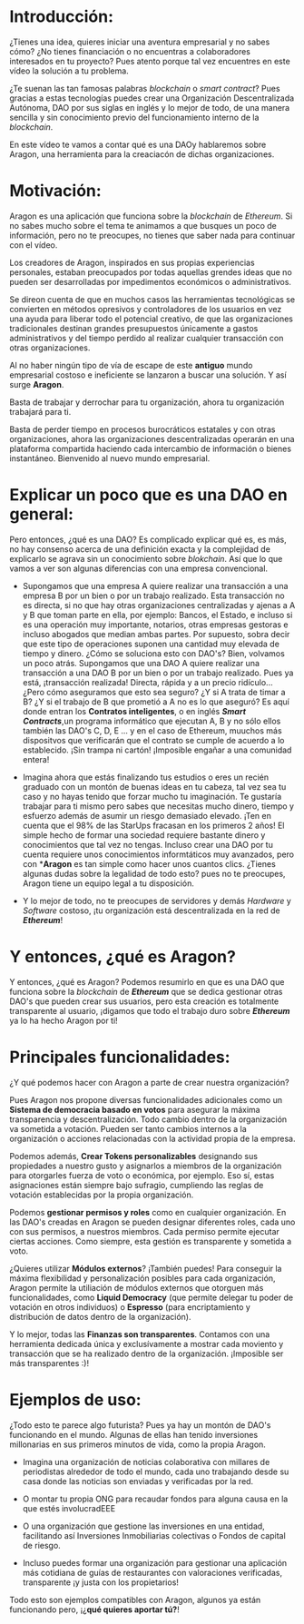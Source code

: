 # Introducción:

¿Tienes una idea, quieres iniciar una aventura empresarial y no sabes cómo? ¿No tienes financiación o no encuentras a colaboradores interesados en tu proyecto? Pues atento porque tal vez encuentres en este vídeo la solución a tu problema.

¿Te suenan las tan famosas palabras *blockchain* o *smart contract*? Pues gracias a estas tecnologías puedes crear una Organización Descentralizada Autónoma, DAO por sus siglas en inglés y lo mejor de todo, de una manera sencilla y sin conocimiento previo del funcionamiento interno de la *blockchain*.

En este vídeo te vamos a contar qué es una DAOy hablaremos sobre Aragon, una herramienta para la creaciacón de dichas organizaciones.
<!--- 32 segundos hasta aquí aprox.--->

# Motivación:

<!--- ¿Algún tipo de cabecera?--->

Aragon es una aplicación que funciona sobre la *blockchain* de *Ethereum*. Si no sabes mucho sobre el tema te animamos a que busques un poco de información, pero no te preocupes, no tienes que saber nada para continuar con el vídeo.

Los creadores de Aragon, inspirados en sus propias experiencias personales, estaban preocupados por todas aquellas grendes ideas que no pueden ser desarrolladas por impedimentos económicos o administrativos.

Se direon cuenta de que en muchos casos las herramientas tecnológicas se convierten en métodos opresivos y controladores de los usuarios en vez una ayuda para liberar todo el potencial creativo, de que las organizaciones tradicionales destinan grandes presupuestos únicamente a gastos administrativos y del tiempo perdido al realizar cualquier transacción con otras organizaciones.

Al no haber ningún tipo de vía de escape de este **antiguo** mundo empresarial costoso e ineficiente se lanzaron a buscar una solución. Y así surge **Aragon**.

Basta de trabajar y derrochar para tu organización, ahora tu organización trabajará para ti.

Basta de perder tiempo en procesos burocráticos estatales y con otras organizaciones, ahora las organizaciones descentralizadas operarán en una plataforma compartida haciendo cada intercambio de información o bienes instantáneo. Bienvenido al nuevo mundo empresarial.

<!--- 1min 20 seg aprox. hasta aquí sin contar una posible cabecera. --->

# Explicar un poco que es una DAO en general:

Pero entonces, ¿qué es una DAO? Es complicado explicar qué es, es más, no hay consenso acerca de una definición exacta y la complejidad de explicarlo se agrava sin un conocimiento sobre *blokchain*. Así que lo que vamos a ver son algunas diferencias con una empresa convencional.

* Supongamos que una empresa A quiere realizar una transacción a una empresa B por un bien o por un trabajo realizado. Esta transacción no es directa, si no que hay otras organizaciones centralizadas y ajenas a A y B que toman parte en ella, por ejemplo: Bancos, el Estado, e incluso si es una operación muy importante, notarios,  otras empresas gestoras e incluso abogados que median ambas partes. Por supuesto, sobra decir que este tipo de operaciones suponen una cantidad muy elevada de tiempo y dinero. ¿Cómo se soluciona esto con DAO's? Bien, volvamos un poco atrás.
Supongamos que una DAO A quiere realizar una transacción a una DAO B por un bien o por un trabajo realizado. Pues ya está, ¡transacción realizada! Directa, rápida y a un precio ridículo... ¿Pero cómo aseguramos que esto sea seguro? ¿Y si A trata de timar a B? ¿Y si el trabajo de B que prometió a A no es lo que aseguró?
Es aquí donde entran los **Contratos inteligentes**, o en inglés ***Smart Contracts***,un programa informático que ejecutan A, B y no sólo ellos también las DAO's C, D, E ... y en el caso de Ethereum, muuchos más dispositvos que verificarán que el contrato se cumple de acuerdo a lo establecido. ¡Sin trampa ni cartón! ¡Imposible engañar a una comunidad entera!

* Imagina ahora que estás finalizando tus estudios o eres un recién graduado con un montón de buenas ideas en tu cabeza, tal vez sea tu caso y no hayas tenido que forzar mucho tu imaginación. Te gustaría trabajar para ti mismo pero sabes que necesitas mucho dinero, tiempo y esfuerzo además de asumir un riesgo demasiado elevado. 
¡Ten en cuenta que el 98% de las StarUps fracasan en los primeros 2 años!
El simple hecho de formar una sociedad requiere bastante dinero y conocimientos que tal vez no tengas. Incluso crear una DAO por tu cuenta requiere unos conocimientos informtáticos muy avanzados, pero con ***Aragon** es tan simple como hacer unos cuantos clics. ¿Tienes algunas dudas sobre la legalidad de todo esto? pues no te preocupes, Aragon tiene un equipo legal a tu disposición.

* Y lo mejor de todo, no te preocupes de servidores y demás *Hardware* y *Software* costoso, ¡tu organización está descentralizada en la red de ***Ethereum***!

<!--- 3min 10 seg aprox. hasta aquí sin contar una posible cabecera. ---> 

# Y entonces, ¿qué es Aragon?

Y entonces, ¿qué es Aragon? Podemos resumirlo en que es una DAO que funciona sobre la *blockchain* de ***Ethereum*** que se dedica gestionar otras DAO's que pueden crear sus usuarios, pero esta creación es totalmente transparente al usuario, ¡digamos que todo el trabajo duro sobre ***Ethereum*** ya lo ha hecho Aragon por ti!

# Principales funcionalidades:

¿Y qué podemos hacer con Aragon a parte de crear nuestra organización?

Pues Aragon nos propone diversas funcionalidades adicionales como un **Sistema de democracia basado en votos** para asegurar la máxima transparencia y descentralización. Todo cambio dentro de la organización va sometida a votación. Pueden ser tanto cambios internos a la organización o acciones relacionadas con la actividad propia de la empresa.

Podemos además, **Crear Tokens personalizables** designando sus propiedades a nuestro gusto y asignarlos a miembros de la organización para otorgarles fuerza de voto o económica, por ejemplo. Eso sí, estas asignaciones están siempre bajo sufragio, cumpliendo las reglas de votación establecidas por la propia organización.

Podemos **gestionar permisos y roles** como en cualquier organización. En las DAO's creadas en Aragon se pueden designar diferentes roles, cada uno con sus permisos, a nuestros miembros. Cada permiso permite ejecutar ciertas acciones. Como siempre, esta gestión es transparente y sometida a voto. 

¿Quieres utilizar **Módulos externos**? ¡También puedes! Para conseguir la máxima flexibilidad y personalización posibles para cada organización, Aragon permite la utiliación de módulos externos que otorguen más funcionalidades, como **Liquid Democracy** (que permite delegar tu poder de votación en otros individuos) o **Espresso** (para encriptamiento y distribución de datos dentro de la organización).

Y lo mejor, todas las **Finanzas son transparentes**. Contamos con una herramienta dedicada única y exclusívamente a mostrar cada moviento y transacción que se ha realizado dentro de la organización. ¡Imposible ser más transparentes :)!

<!---Alrededor de 5 minutos--->
 
# Ejemplos de uso:

¿Todo esto te parece algo futurista? Pues ya hay un montón de DAO's funcionando en el mundo. Algunas de ellas han tenido inversiones millonarias en sus primeros minutos de vida, como la propia Aragon.

* Imagina una organización de noticias colaborativa con millares de periodistas alrededor de todo el mundo, cada uno trabajando desde su casa donde las noticias son enviadas y verificadas por la red.

* O montar tu propia ONG para recaudar fondos para alguna causa en la que estés involucradEEE

* O una organización que gestione las inversiones en una entidad, facilitando así Inversiones Inmobiliarias colectivas o Fondos de capital de riesgo.

* Incluso puedes formar una organización para gestionar una aplicación más cotidiana de guías de restaurantes con valoraciones verificadas, transparente ¡y justa con los propietarios!

Todo esto son ejemplos compatibles con Aragon, algunos ya están funcionando pero, ¡¿**qué quieres aportar tú?**!

<!---Alrededor de 6 minutos--->